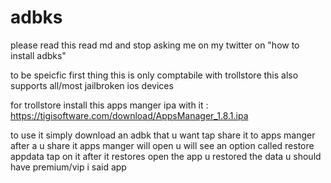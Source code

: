 # adbks

please read this read md and stop asking me on my twitter on "how to install adbks"

to be speicfic first thing this  is only comptabile with trollstore this also supports all/most  jailbroken ios  devices

for trollstore install this apps manger ipa with it : https://tigisoftware.com/download/AppsManager_1.8.1.ipa

to use it simply download an adbk that u want tap share it  to apps manger after a u share it apps manger will open u will see an option called  restore appdata tap on it after it restores open the app u restored the data u should have premium/vip i  said app

 
